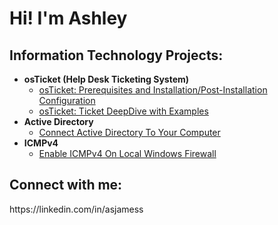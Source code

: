 <h1>Hi! I'm Ashley

<h2>Information Technology Projects:</h2>

- <b>osTicket (Help Desk Ticketing System)</b>
  - [osTicket: Prerequisites and Installation/Post-Installation Configuration](https://github.com/analystaj/osticket-prereqs)
  - [osTicket: Ticket DeepDive with Examples](https://github.com/analystaj/ticket-deepdive)
- <b>Active Directory</b>
  - [Connect Active Directory To Your Computer](https://github.com/AnalystAJ/ActiveDirectory)
- <b>ICMPv4</b>
  - [Enable ICMPv4 On Local Windows Firewall](https://github.com/AnalystAJ/ICMPv4)
  
  
  
  
  
<h2>Connect with me:</h2>
https://linkedin.com/in/asjamess
